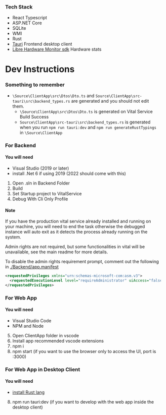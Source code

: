 ### Tech Stack
* React Typescript
* ASP.NET Core
* SQLite
* WMI
* Rust
* [Tauri](https://github.com/tauri-apps/tauri) Frontend desktop client
* [Libre Hardware Monitor sdk](https://github.com/LibreHardwareMonitor/LibreHardwareMonitor) Hardware stats

# Dev Instructions
### Something to remember
* `\Source\ClientApp\src\Dtos\Dto.ts` and `Source\ClientApp\src-tauri\src\backend_types.rs` are generated and you should not edit them.
  * `\Source\ClientApp\src\Dtos\Dto.ts` is generated on Vital Service Build Success
  * `Source\ClientApp\src-tauri\src\backend_types.rs` is generated when you run `npm run tauri:dev` and `npm run generateRustTypings` in `\Source\ClientApp`


### For Backend
#### You will need
* Visual Studio (2019 or later)
* install .Net 6 if using 2019 (2022 should come with this)

1. Open .sln in Backend Folder
2. Build
3. Set Startup project to VitalService
4. Debug With Cli Only Profile

#### Note
If you have the production vital service already installed and running on your machine, you will need to end the task otherwise the debugged instance will auto exit as it detects the process already running on the system.

Admin rights are not required, but some functionalities in vital will be unavailable, see the main readme for more details.

To disable the admin rights requirement prompt, comment out the following in [./Backend/app.manifest](./Backend/app.manifest) 
```xml
<requestedPrivileges xmlns="urn:schemas-microsoft-com:asm.v3">
  <requestedExecutionLevel level="requireAdministrator" uiAccess="false" />
</requestedPrivileges>
```

### For Web App
#### You will need
* Visual Studio Code
* NPM and Node

5. Open ClientApp folder in vscode
6. Install app recommended vscode extensions
7. npm i
8. npm start (if you want to use the browser only to access the UI, port is :3000)

### For Web App in Desktop Client
#### You will need
* [install Rust lang](https://www.rust-lang.org/tools/install)

8. npm run tauri:dev (if you want to develop with the web app inside the desktop client)


